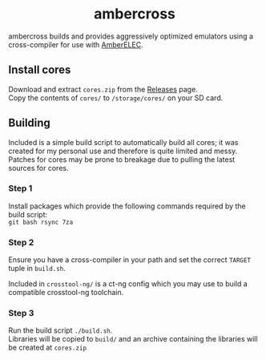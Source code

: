 <h1 align="center">
  <b>ambercross</b>
</h1>

ambercross builds and provides aggressively optimized emulators using a cross-compiler for use with [AmberELEC](https://github.com/AmberELEC/AmberELEC).

## Install cores

Download and extract `cores.zip` from the [Releases](https://github.com/MuPendulum/ambercross/releases) page.
<br>
Copy the contents of `cores/` to `/storage/cores/` on your SD card.

## Building

Included is a simple build script to automatically build all cores; it was created for my personal use and therefore is quite limited and messy. Patches for cores may be prone to breakage due to pulling the latest sources for cores.

### Step 1

Install packages which provide the following commands required by the build script:
<br>
`git bash rsync 7za`

### Step 2

Ensure you have a cross-compiler in your path and set the correct `TARGET` tuple in `build.sh`.
<br>

Included in `crosstool-ng/` is a ct-ng config which you may use to build a compatible crosstool-ng toolchain.

### Step 3

Run the build script `./build.sh`.
<br>
Libraries will be copied to `build/` and an archive containing the libraries will be created at `cores.zip`
